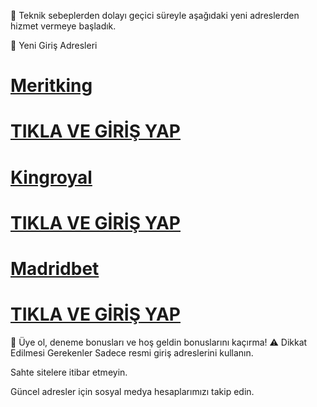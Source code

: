 📢 Teknik sebeplerden dolayı geçici süreyle aşağıdaki yeni adreslerden hizmet vermeye başladık. 

🔗 Yeni Giriş Adresleri
# <a href="https://heylink.me/denemeal">Meritking</a>
# <a href="https://heylink.me/denemeal">TIKLA VE GİRİŞ YAP</a>

# <a href="https://heylink.me/denemeal">Kingroyal</a>
# <a href="https://heylink.me/denemeal">TIKLA VE GİRİŞ YAP</a>

# <a href="https://heylink.me/denemeal">Madridbet</a>
# <a href="https://heylink.me/denemeal">TIKLA VE GİRİŞ YAP</a>

🎁 Üye ol, deneme bonusları ve hoş geldin bonuslarını kaçırma!
⚠️ Dikkat Edilmesi Gerekenler
Sadece resmi giriş adreslerini kullanın.

Sahte sitelere itibar etmeyin.

Güncel adresler için sosyal medya hesaplarımızı takip edin.
